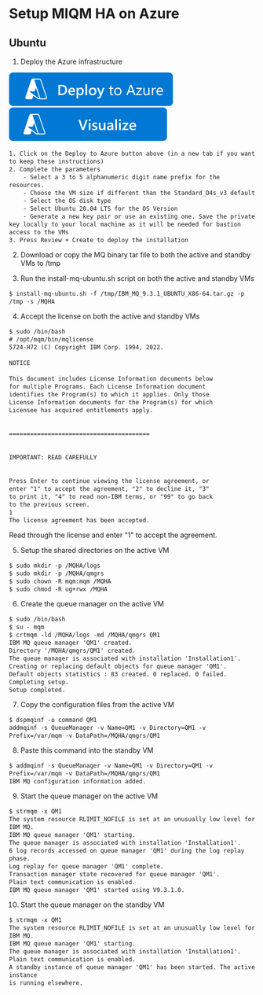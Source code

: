 # Setup MIQM HA on Azure

## Ubuntu

1. Deploy the Azure infrastructure

[![Deploy To Azure](https://raw.githubusercontent.com/Azure/azure-quickstart-templates/master/1-CONTRIBUTION-GUIDE/images/deploytoazure.svg?sanitize=true)](https://portal.azure.com/#create/Microsoft.Template/uri/https%3A%2F%2Fraw.githubusercontent.com%2Fibm-ecosystem-lab%2Fazure-arm-templates%2Fmain%2Fibm-products%2Fibm-mq%2Fvm%2Fazuredeploy.json)
[![Visualize](https://raw.githubusercontent.com/Azure/azure-quickstart-templates/master/1-CONTRIBUTION-GUIDE/images/visualizebutton.svg?sanitize=true)](http://armviz.io/#/?load=https%3A%2F%2Fraw.githubusercontent.com%2Fibm-ecosystem-lab%2Fazure-arm-templates%2Fmain%2Fibm-products%2Fibm-mq%2Fvm%2Fazuredeploy.json)

    1. Click on the Deploy to Azure button above (in a new tab if you want to keep these instructions)
    2. Complete the parameters
        - Select a 3 to 5 alphanumeric digit name prefix for the resources.
        - Choose the VM size if different than the Standard_D4s_v3 default
        - Select the OS disk type
        - Select Ubuntu 20.04 LTS for the OS Version
        - Generate a new key pair or use an existing one. Save the private key locally to your local machine as it will be needed for bastion access to the VMs
    3. Press Review + Create to deploy the installation

2. Download or copy the MQ binary tar file to both the active and standby VMs to /tmp

3. Run the install-mq-ubuntu.sh script on both the active and standby VMs
```
$ install-mq-ubuntu.sh -f /tmp/IBM_MQ_9.3.1_UBUNTU_X86-64.tar.gz -p /tmp -s /MQHA
```

4. Accept the license on both the active and standby VMs
```
$ sudo /bin/bash
# /opt/mqm/bin/mqlicense
5724-H72 (C) Copyright IBM Corp. 1994, 2022.

NOTICE

This document includes License Information documents below
for multiple Programs. Each License Information document
identifies the Program(s) to which it applies. Only those
License Information documents for the Program(s) for which
Licensee has acquired entitlements apply.


========================================


IMPORTANT: READ CAREFULLY


Press Enter to continue viewing the license agreement, or
enter "1" to accept the agreement, "2" to decline it, "3"
to print it, "4" to read non-IBM terms, or "99" to go back
to the previous screen.
1
The license agreement has been accepted.
```

Read through the license and enter "1" to accept the agreement.

5. Setup the shared directories on the active VM 

```
$ sudo mkdir -p /MQHA/logs
$ sudo mkdir -p /MQHA/qmgrs
$ sudo chown -R mqm:mqm /MQHA
$ sudo chmod -R ug+rwx /MQHA
```

6. Create the queue manager on the active VM
```
$ sudo /bin/bash
$ su - mqm
$ crtmqm -ld /MQHA/logs -md /MQHA/qmgrs QM1
IBM MQ queue manager 'QM1' created.
Directory '/MQHA/qmgrs/QM1' created.
The queue manager is associated with installation 'Installation1'.
Creating or replacing default objects for queue manager 'QM1'.
Default objects statistics : 83 created. 0 replaced. 0 failed.
Completing setup.
Setup completed.
```

7. Copy the configuration files from the active VM
```
$ dspmqinf -o command QM1
addmqinf -s QueueManager -v Name=QM1 -v Directory=QM1 -v Prefix=/var/mqm -v DataPath=/MQHA/qmgrs/QM1
```

8. Paste this command into the standby VM
```
$ addmqinf -s QueueManager -v Name=QM1 -v Directory=QM1 -v Prefix=/var/mqm -v DataPath=/MQHA/qmgrs/QM1
IBM MQ configuration information added.
```

9. Start the queue manager on the active VM
```
$ strmqm -x QM1
The system resource RLIMIT_NOFILE is set at an unusually low level for IBM MQ.
IBM MQ queue manager 'QM1' starting.
The queue manager is associated with installation 'Installation1'.
6 log records accessed on queue manager 'QM1' during the log replay phase.
Log replay for queue manager 'QM1' complete.
Transaction manager state recovered for queue manager 'QM1'.
Plain text communication is enabled.
IBM MQ queue manager 'QM1' started using V9.3.1.0.
```

10. Start the queue manager on the standby VM
```
$ strmqm -x QM1
The system resource RLIMIT_NOFILE is set at an unusually low level for IBM MQ.
IBM MQ queue manager 'QM1' starting.
The queue manager is associated with installation 'Installation1'.
Plain text communication is enabled.
A standby instance of queue manager 'QM1' has been started. The active instance
is running elsewhere.
```
